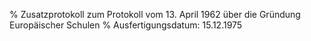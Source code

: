 % Zusatzprotokoll zum Protokoll vom 13. April 1962 über die Gründung Europäischer Schulen
% Ausfertigungsdatum: 15.12.1975
 